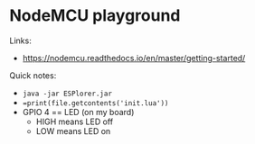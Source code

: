 NodeMCU playground
==================

Links:

 - https://nodemcu.readthedocs.io/en/master/getting-started/

Quick notes:

 - `java -jar ESPlorer.jar`
 - `=print(file.getcontents('init.lua'))`
 - GPIO 4 == LED (on my board)
    - HIGH means LED off
    - LOW means LED on
